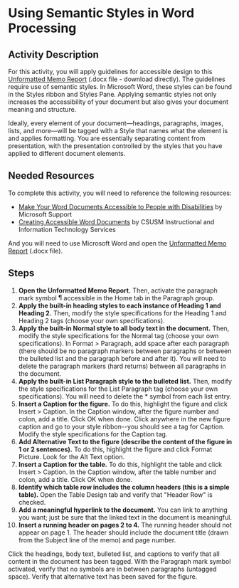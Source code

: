 # Using Semantic Styles in Word Processing

## Activity Description
For this activity, you will apply guidelines for accessible design to this [Unformatted Memo Report](UnformattedMemoReport.docx) (.docx file - download directly). The guidelines require use of semantic styles. In Microsoft Word, these styles can be found in the Styles ribbon and Styles Pane. Applying semantic styles not only increases the accessibility of your document but also gives your document meaning and structure. 

Ideally, every element of your document—headings, paragraphs, images, lists, and more—will be tagged with a Style that names what the element is and applies formatting. You are essentially separating content from presentation, with the presentation controlled by the styles that you have applied to different document elements.

## Needed Resources
To complete this activity, you will need to reference the following resources:
* [Make Your Word Documents Accessible to People with Disabilities](https://support.microsoft.com/en-us/office/make-your-word-documents-accessible-to-people-with-disabilities-d9bf3683-87ac-47ea-b91a-78dcacb3c66d) by Microsoft Support
* [Creating Accessible Word Documents](https://www.csusm.edu/iits/services/accessibility/guides/word.html) by CSUSM Instructional and Information Technology Services

And you will need to use Microsoft Word and open the [Unformatted Memo Report](UnformattedMemoReport.docx) (.docx file).

## Steps

1. **Open the Unformatted Memo Report.** Then, activate the paragraph mark symbol ![paragraph mark symbol](parasymbol.png) accessible in the Home tab in the Paragraph group.
2. **Apply the built-in heading styles to each instance of Heading 1 and Heading 2.** Then, modify the style specifications for the Heading 1 and Heading 2 tags (choose your own specifications).
3. **Apply the built-in Normal style to all body text in the document.** Then, modify the style specifications for the Normal tag (choose your own specifications). In Format > Paragraph, add space after each paragraph (there should be no paragraph markers between paragraphs or between the bulleted list and the paragraph before and after it). You will need to delete the paragraph markers (hard returns) between all paragraphs in the document.
4. **Apply the built-in List Paragraph style to the bulleted list.** Then, modify the style specifications for the List Paragraph tag (choose your own specifications). You will need to delete the * symbol from each list entry.
5. **Insert a Caption for the figure.** To do this, highlight the figure and click Insert > Caption. In the Caption window, after the figure number and colon, add a title. Click OK when done. Click anywhere in the new figure caption and go to your style ribbon--you should see a tag for Caption. Modify the style specifications for the Caption tag.
6. **Add Alternative Text to the figure (describe the content of the figure in 1 or 2 sentences).** To do this, highlight the figure and click Format Picture. Look for the Alt Text option.
7. **Insert a Caption for the table.** To do this, highlight the table and click Insert > Caption. In the Caption window, after the table number and colon, add a title. Click OK when done.
8. **Identify which table row includes the column headers (this is a simple table).** Open the Table Design tab and verify that "Header Row" is checked.
9. **Add a meaningful hyperlink to the document.** You can link to anything you want; just be sure that the linked text in the document is meaningful.
10. **Insert a running header on pages 2 to 4.** The running header should not appear on page 1. The header should include the document title (drawn from the Subject line of the memo) and page number.

Click the headings, body text, bulleted list, and captions to verify that all content in the document has been tagged. With the Paragraph mark symbol activated, verify that no symbols are in between paragraphs (untagged space). Verify that alternative text has been saved for the figure. 
